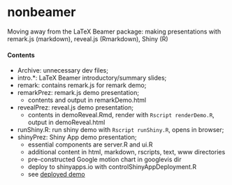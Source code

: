 nonbeamer
====

Moving away from the LaTeX Beamer package: making presentations with remark.js (markdown), reveal.js (Rmarkdown), Shiny (R)

#### Contents
* Archive: unnecessary dev files;
* intro.*: LaTeX Beamer introductory/summary slides;
* remark: contains remark.js for remark demo;
* remarkPrez: remark.js demo presentation;
  - contents and output in remarkDemo.html
* revealPrez: reveal.js demo presentation;
  - contents in demoReveal.Rmd, render with `Rscript renderDemo.R`, output in demoReveal.html
* runShiny.R: run shiny demo with `Rscript runShiny.R`, opens in browser;
* shinyPrez: Shiny App demo presentation;
  - essential components are server.R and ui.R
  - additional content in html, markdown, rscripts, text, www directories
  - pre-constructed Google motion chart in googlevis dir
  - deploy to shinyapps.io with controlShinyAppDeployment.R
  - see [deployed demo](https://cainesap.shinyapps.io/shinydemo/)
